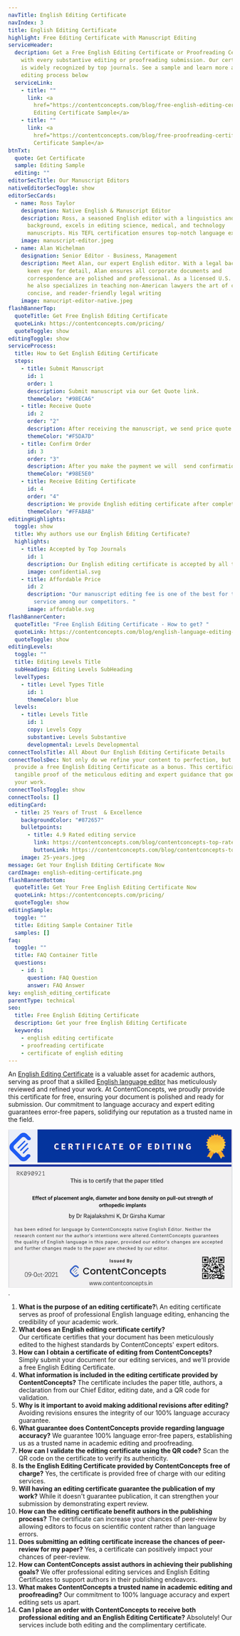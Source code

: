 ```yaml
---
navTitle: English Editing Certificate
navIndex: 3
title: English Editing Certificate
highlight: Free Editing Certificate with Manuscript Editing
serviceHeader:
  decription: Get a Free English Editing Certificate or Proofreading Certificate
    with every substantive editing or proofreading submission. Our certificate
    is widely recognized by top journals. See a sample and learn more about our
    editing process below
  serviceLink:
    - title: ""
      link: <a
        href="https://contentconcepts.com/blog/free-english-editing-certificate/">English
        Editing Certificate Sample</a>
    - title: ""
      link: <a
        href="https://contentconcepts.com/blog/free-proofreading-certificate/">Proofreading
        Certificate Sample</a>
btnTxt:
  quote: Get Certificate
  sample: Editing Sample
  editing: ""
editorSecTitle: Our Manuscript Editors
nativeEditorSecToggle: show
editorSecCards:
  - name: Ross Taylor
    designation: Native English & Manuscript Editor
    description: Ross, a seasoned English editor with a linguistics and engineering
      background, excels in editing science, medical, and technology
      manuscripts. His TEFL certification ensures top-notch language expertise
    image: manuscript-editor.jpeg
  - name: Alan Wichelman
    designation: Senior Editor - Business, Management
    description: Meet Alan, our expert English editor. With a legal background and a
      keen eye for detail, Alan ensures all corporate documents and
      correspondence are polished and professional. As a licensed U.S. attorney,
      he also specializes in teaching non-American lawyers the art of clear,
      concise, and reader-friendly legal writing
    image: manucript-editor-native.jpeg
flashBannerTop:
  quoteTitle: Get Free English Editing Certificate
  quoteLink: https://contentconcepts.com/pricing/
  quoteToggle: show
editingToggle: show
serviceProcess:
  title: How to Get English Editing Certificate
  steps:
    - title: Submit Manuscript
      id: 1
      order: 1
      description: Submit manuscript via our Get Quote link.
      themeColor: "#98ECA6"
    - title: Receive Quote
      id: 2
      order: "2"
      description: After receiving the manuscript, we send price quote.
      themeColor: "#F5DA7D"
    - title: Confirm Order
      id: 3
      order: "3"
      description: After you make the payment we will  send confirmation of the payment.
      themeColor: "#98E5E0"
    - title: Receive Editing Certificate
      id: 4
      order: "4"
      description: We provide English editing certificate after completing the edit.
      themeColor: "#FFABAB"
editingHighlights:
  toggle: show
  title: Why authors use our English Editing Certificate?
  highlights:
    - title: Accepted by Top Journals
      id: 1
      description: Our English editing certificate is accepted by all top journals.
      image: confidential.svg
    - title: Affordable Price
      id: 2
      description: "Our manuscript editing fee is one of the best for the top quality
        service among our competitors. "
      image: affordable.svg
flashBannerCenter:
  quoteTitle: "Free English Editing Certificate - How to get? "
  quoteLink: https://contentconcepts.com/blog/english-language-editing-certificate-for-manuscript-authors/
  quoteToggle: show
editingLevels:
  toggle: ""
  title: Editing Levels Title
  subHeading: Editing Levels SubHeading
  levelTypes:
    - title: Level Types Title
      id: 1
      themeColor: blue
  levels:
    - title: Levels Title
      id: 1
      copy: Levels Copy
      substantive: Levels Substantive
      developmental: Levels Developmental
connectToolsTitle: All About Our English Editing Certificate Details
connectToolsDec: Not only do we refine your content to perfection, but we also
  provide a free English Editing Certificate as a bonus. This certificate is a
  tangible proof of the meticulous editing and expert guidance that goes into
  your work.
connectToolsToggle: show
connectTools: []
editingCard:
  - title: 25 Years of Trust  & Excellence
    backgroundColor: "#872657"
    bulletpoints:
      - title: 4.9 Rated editing service
        link: https://contentconcepts.com/blog/contentconcepts-top-rated-academic-editing-and-proofreading-services/
        buttonLink: https://contentconcepts.com/blog/contentconcepts-top-rated-academic-editing-and-proofreading-services/
    image: 25-years.jpeg
message: Get Your English Editing Certificate Now
cardImage: english-editing-certificate.png
flashBannerBottom:
  quoteTitle: Get Your Free English Editing Certificate Now
  quoteLink: https://contentconcepts.com/pricing/
  quoteToggle: show
editingSample:
  toggle: ""
  title: Editing Sample Container Title
  samples: []
faq:
  toggle: ""
  title: FAQ Container Title
  questions:
    - id: 1
      question: FAQ Question
      answer: FAQ Answer
key: english_editing_certificate
parentType: technical
seo:
  title: Free English Editing Certificate
  description: Get your free English Editing Certificate
  keywords:
    - english editing certificate
    - proofreading certificate
    - certificate of english editing
---
```

An [English Editing Certificate](https://contentconcepts.com/blog/english-language-editing-certificate-for-manuscript-authors/) is a valuable asset for academic authors, serving as proof that a skilled [English language editor](https://contentconcepts.com/services/academic_editing/manuscript-editors/) has meticulously reviewed and refined your work. At ContentConcepts, we proudly provide this certificate for free, ensuring your document is polished and ready for submission. Our commitment to language accuracy and expert editing guarantees error-free papers, solidifying our reputation as a trusted name in the field.  

![English Editing Certificate Sample](english-editing-certificate.png "English Editing Certificate Sample").  

1. **What is the purpose of an editing certificate?**\ 
   An editing certificate serves as proof of professional English language editing, enhancing the credibility of your academic work.
2. **What does an English editing certificate certify?** \
   Our certificate certifies that your document has been meticulously edited to the highest standards by ContentConcepts' expert editors.
3. **How can I obtain a certificate of editing from ContentConcepts?** Simply submit your document for our editing services, and we'll provide a free English Editing Certificate.
4. **What information is included in the editing certificate provided by ContentConcepts?** The certificate includes the paper title, authors, a declaration from our Chief Editor, editing date, and a QR code for validation.
5. **Why is it important to avoid making additional revisions after editing?** Avoiding revisions ensures the integrity of our 100% language accuracy guarantee.
6. **What guarantee does ContentConcepts provide regarding language accuracy?** We guarantee 100% language error-free papers, establishing us as a trusted name in academic editing and proofreading.
7. **How can I validate the editing certificate using the QR code?** Scan the QR code on the certificate to verify its authenticity.
8. **Is the English Editing Certificate provided by ContentConcepts free of charge?** Yes, the certificate is provided free of charge with our editing services.
9. **Will having an editing certificate guarantee the publication of my work?** While it doesn't guarantee publication, it can strengthen your submission by demonstrating expert review.
10. **How can the editing certificate benefit authors in the publishing process?** The certificate can increase your chances of peer-review by allowing editors to focus on scientific content rather than language errors.
11. **Does submitting an editing certificate increase the chances of peer-review for my paper?** Yes, a certificate can positively impact your chances of peer-review.
12. **How can ContentConcepts assist authors in achieving their publishing goals?** We offer professional editing services and English Editing Certificates to support authors in their publishing endeavors.
13. **What makes ContentConcepts a trusted name in academic editing and proofreading?** Our commitment to 100% language accuracy and expert editing sets us apart.
14. **Can I place an order with ContentConcepts to receive both professional editing and an English Editing Certificate?** Absolutely! Our services include both editing and the complimentary certificate.